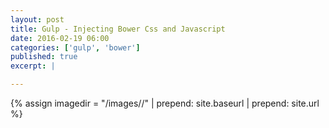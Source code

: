 ```yaml
---
layout: post
title: Gulp - Injecting Bower Css and Javascript 
date: 2016-02-19 06:00
categories: ['gulp', 'bower']
published: true
excerpt: |

---
```


{% assign imagedir = "/images//" | prepend: site.baseurl | prepend: site.url %}
